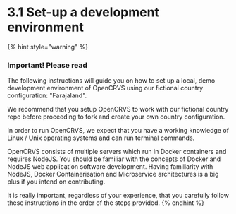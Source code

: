 # 3.1 Set-up a development environment

{% hint style="warning" %}
### Important! Please read

The following instructions will guide you on how to set up a local, demo development environment of OpenCRVS using our fictional country configuration: "Farajaland". &#x20;

We recommend that you setup OpenCRVS to work with our fictional country repo before proceeding to fork and create your own country configuration.

In order to run OpenCRVS, we expect that you have a working knowledge of Linux / Unix operating systems and can run terminal commands. &#x20;

OpenCRVS consists of multiple servers which run in Docker containers and requires NodeJS. You should be familiar with the concepts of Docker and NodeJS web application software development. Having familiarity with NodeJS, Docker Containerisation and Microservice architectures is a big plus if you intend on contributing.

It is really important, regardless of your experience, that you carefully follow these instructions in the order of the steps provided.
{% endhint %}
